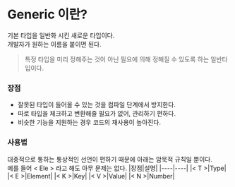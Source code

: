 # Generic 이란?
기본 타입을 일반화 시킨 새로운 타입이다.   
개발자가 원하는 이름을 붙이면 된다.

> 특정 타입을 미리 정해주는 것이 아닌 필요에 의해 정해질 수 있도록 하는 일반타입이다.


### 장점
- 잘못된 타입이 들어올 수 있는 것을 컴파일 단계에서 방지한다.
- 따로 타입을 체크하고 변환해줄 필요가 없어, 관리하기 편하다.
- 비슷한 기능을 지원하는 경우 코드의 재사용이 높아진다.


### 사용법 
대중적으로 통하는 통상적인 선언이 편하기 때문에 아래는 암묵적 규칙일 뿐이다.   
예를 들어 < Ele > 라고 해도 아무 문제는 없다.
|장점|설명|
|----|----|
|< T >|Type|
|< E >|Element|
|< K >|Key|
|< V >|Value|
|< N >|Number|
